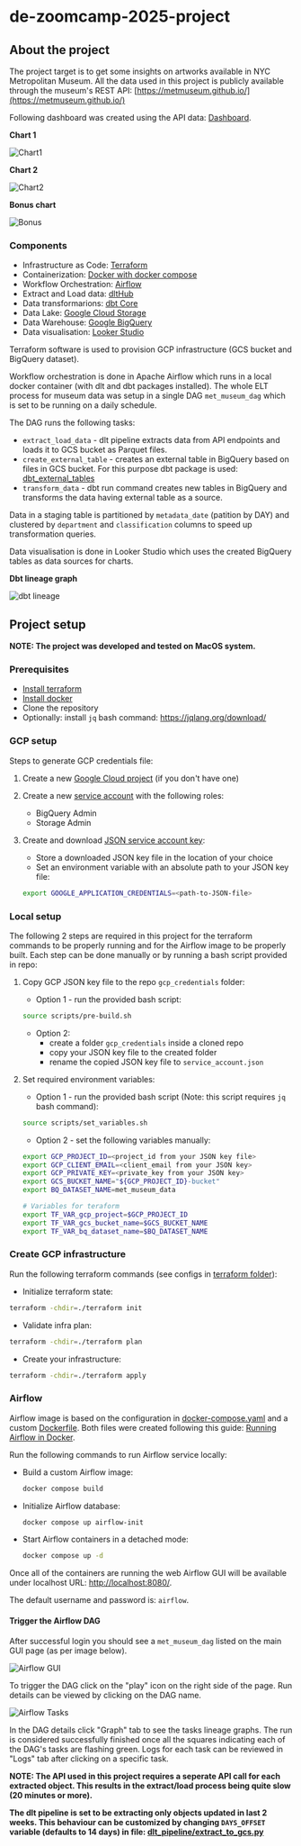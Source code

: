 # de-zoomcamp-2025-project

## About the project

The project target is to get some insights on artworks available in NYC Metropolitan Museum. All the data used in this project is publicly available through the museum's REST API: [https://metmuseum.github.io/](https://metmuseum.github.io/)

Following dashboard was created using the API data: [Dashboard](https://lookerstudio.google.com/reporting/0e7d5875-999e-4fa6-9c6d-35adfdb9bd2b).

__Chart 1__

![Chart1](./images/chart_1.png)

__Chart 2__

![Chart2](./images/chart_2.png)

__Bonus chart__

![Bonus](./images/bonus_chart.png)


### Components

- Infrastructure as Code: [Terraform](https://www.terraform.io/)
- Containerization: [Docker with docker compose](https://www.docker.com/)
- Workflow Orchestration: [Airflow](https://airflow.apache.org/)
- Extract and Load data: [dltHub](https://dlthub.com/)
- Data transformarions: [dbt Core](https://docs.getdbt.com/docs/core/installation-overview)
- Data Lake: [Google Cloud Storage](https://cloud.google.com/storage)
- Data Warehouse: [Google BigQuery](https://cloud.google.com/bigquery)
- Data visualisation: [Looker Studio](https://lookerstudio.google.com/)

Terraform software is used to provision GCP infrastructure (GCS bucket and BigQuery dataset).

Workflow orchestration is done in Apache Airflow which runs in a local docker container (with dlt and dbt packages installed). The whole ELT process for museum data was setup in a single DAG `met_museum_dag` which is set to be running on a daily schedule. 

The DAG runs the following tasks:
- `extract_load_data` - dlt pipeline extracts data from API endpoints and loads it to GCS bucket as Parquet files.
- `create_external_table` - creates an external table in BigQuery based on files in GCS bucket. For this purpose dbt package is used: 
[dbt_external_tables](https://hub.getdbt.com/dbt-labs/dbt_external_tables/latest/)
- `transform_data` - dbt run command creates new tables in BigQuery and transforms the data having external table as a source.

Data in a staging table is partitioned by `metadata_date`  (patition by DAY) and clustered by `department` and `classification` columns to speed up transformation queries.

Data visualisation is done in Looker Studio which uses the created BigQuery tables as data sources for charts.

__Dbt lineage graph__

![dbt lineage](./images/lineage.png)

## Project setup

__NOTE: The project was developed and tested on MacOS system.__

### Prerequisites
- [Install terraform](https://developer.hashicorp.com/terraform/tutorials/aws-get-started/install-cli#install-terraform)
- [Install docker](https://docs.docker.com/engine/install/)
- Clone the repository
- Optionally: install `jq` bash command: https://jqlang.org/download/

### GCP setup
Steps to generate GCP credentials file:
1. Create a new [Google Cloud project](https://cloud.google.com/resource-manager/docs/creating-managing-projects#creating_a_project) (if you don't have one)
2. Create a new [service account](https://cloud.google.com/iam/docs/service-accounts-create#creating) with the following roles:
    - BigQuery Admin
    - Storage Admin
3. Create and download [JSON service account key](https://cloud.google.com/iam/docs/keys-create-delete#creating):
    - Store a downloaded JSON key file in the location of your choice
    - Set an environment variable with an absolute path to your JSON key file:

    ```sh
    export GOOGLE_APPLICATION_CREDENTIALS=<path-to-JSON-file>
    ```

### Local setup

The following 2 steps are required in this project for the terraform commands to be properly running and for the Airflow image to be properly built. Each step can be done manually or by running a bash script provided in repo:

1. Copy GCP JSON key file to the repo `gcp_credentials` folder:
    - Option 1 - run the provided bash script:

    ```sh
    source scripts/pre-build.sh
    ```

    - Option 2:
        - create a folder `gcp_credentials` inside a cloned repo
        - copy your JSON key file to the created folder
        - rename the copied JSON key file to `service_account.json`

2. Set required environment variables:
    - Option 1 - run the provided bash script (Note: this script requires `jq` bash command):

    ```sh
    source scripts/set_variables.sh 
    ```

    - Option 2 - set the following variables manually:

    ```sh
    export GCP_PROJECT_ID=<project_id from your JSON key file>
    export GCP_CLIENT_EMAIL=<client_email from your JSON key>
    export GCP_PRIVATE_KEY=<private_key from your JSON key>
    export GCS_BUCKET_NAME="${GCP_PROJECT_ID}-bucket"
    export BQ_DATASET_NAME=met_museum_data

    # Variables for teraform
    export TF_VAR_gcp_project=$GCP_PROJECT_ID
    export TF_VAR_gcs_bucket_name=$GCS_BUCKET_NAME
    export TF_VAR_bq_dataset_name=$BQ_DATASET_NAME
    ```

### Create GCP infrastructure

Run the following terraform commands (see configs in [terraform folder](terraform/)):

- Initialize terraform state:

```sh
terraform -chdir=./terraform init
```

- Validate infra plan:

```sh
terraform -chdir=./terraform plan
```

- Create your infrastructure:

```sh
terraform -chdir=./terraform apply
```

### Airflow

Airflow image is based on the configuration in [docker-compose.yaml](docker-compose.yaml) and a custom [Dockerfile](Dockerfile). Both files were created following this guide: [Running Airflow in Docker](https://airflow.apache.org/docs/apache-airflow/stable/howto/docker-compose/index.html).

Run the following commands to run Airflow service locally:

- Build a custom Airflow image:
    ```sh
    docker compose build
    ```

- Initialize Airflow database:
    ```sh
    docker compose up airflow-init
    ```

- Start Airflow containers in a detached mode:
    ```sh
    docker compose up -d
    ```

Once all of the containers are running the web Airflow GUI will be available under localhost URL: [http://localhost:8080/](http://localhost:8080/).

The default username and password is: `airflow`.


#### Trigger the Airflow DAG

After successful login you should see a `met_museum_dag` listed on the main GUI page (as per image below).

![Airflow GUI](./images/airflow_gui.png)

To trigger the DAG click on the "play" icon on the right side of the page. Run details can be viewed by clicking on the DAG name.

![Airflow Tasks](./images/airflow_tasks.png)

In the DAG details click "Graph" tab to see the tasks lineage graphs. The run is considered successfully finished once all the squares indicating each of the DAG's tasks are flashing green. Logs for each task can be reviewed in "Logs" tab after clicking on a specific task.

__NOTE: The API used in this project requires a seperate API call for each extracted object. This results in the extract/load process being quite slow (20 minutes or more).__

__The dlt pipeline is set to be extracting only objects updated in last 2 weeks. This behaviour can be customized by changing `DAYS_OFFSET` variable (defaults to 14 days) in file: [dlt_pipeline/extract_to_gcs.py](dlt_pipeline/extract_to_gcs.py)__